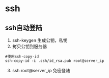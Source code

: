 # ssh
## ssh自动登陆
1. ssh-keygen 生成公钥，私钥
2. 拷贝公钥到服务器
```
#使用ssh-copy-id
ssh-copy-id -i .ssh/id_rsa.pub root@server_ip
```
3. ssh root@server_ip 免密登陆